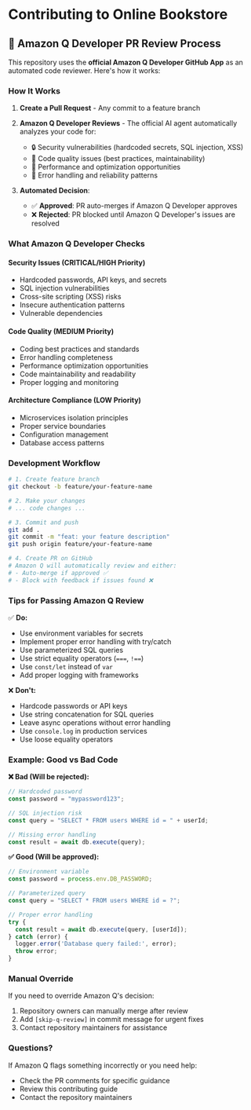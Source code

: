 # Contributing to Online Bookstore

## 🤖 Amazon Q Developer PR Review Process

This repository uses the **official Amazon Q Developer GitHub App** as an automated code reviewer. Here's how it works:

### How It Works

1. **Create a Pull Request** - Any commit to a feature branch
2. **Amazon Q Developer Reviews** - The official AI agent automatically analyzes your code for:
   - 🔒 Security vulnerabilities (hardcoded secrets, SQL injection, XSS)
   - 🎯 Code quality issues (best practices, maintainability)
   - 📝 Performance and optimization opportunities
   - 🚨 Error handling and reliability patterns

3. **Automated Decision**:
   - ✅ **Approved**: PR auto-merges if Amazon Q Developer approves
   - ❌ **Rejected**: PR blocked until Amazon Q Developer's issues are resolved

### What Amazon Q Developer Checks

#### Security Issues (CRITICAL/HIGH Priority)
- Hardcoded passwords, API keys, and secrets
- SQL injection vulnerabilities
- Cross-site scripting (XSS) risks
- Insecure authentication patterns
- Vulnerable dependencies

#### Code Quality (MEDIUM Priority)
- Coding best practices and standards
- Error handling completeness
- Performance optimization opportunities
- Code maintainability and readability
- Proper logging and monitoring

#### Architecture Compliance (LOW Priority)
- Microservices isolation principles
- Proper service boundaries
- Configuration management
- Database access patterns

### Development Workflow

```bash
# 1. Create feature branch
git checkout -b feature/your-feature-name

# 2. Make your changes
# ... code changes ...

# 3. Commit and push
git add .
git commit -m "feat: your feature description"
git push origin feature/your-feature-name

# 4. Create PR on GitHub
# Amazon Q will automatically review and either:
# - Auto-merge if approved ✅
# - Block with feedback if issues found ❌
```

### Tips for Passing Amazon Q Review

✅ **Do:**
- Use environment variables for secrets
- Implement proper error handling with try/catch
- Use parameterized SQL queries
- Use strict equality operators (`===`, `!==`)
- Use `const/let` instead of `var`
- Add proper logging with frameworks

❌ **Don't:**
- Hardcode passwords or API keys
- Use string concatenation for SQL queries
- Leave async operations without error handling
- Use `console.log` in production services
- Use loose equality operators

### Example: Good vs Bad Code

**❌ Bad (Will be rejected):**
```javascript
// Hardcoded password
const password = "mypassword123";

// SQL injection risk
const query = "SELECT * FROM users WHERE id = " + userId;

// Missing error handling
const result = await db.execute(query);
```

**✅ Good (Will be approved):**
```javascript
// Environment variable
const password = process.env.DB_PASSWORD;

// Parameterized query
const query = "SELECT * FROM users WHERE id = ?";

// Proper error handling
try {
  const result = await db.execute(query, [userId]);
} catch (error) {
  logger.error('Database query failed:', error);
  throw error;
}
```

### Manual Override

If you need to override Amazon Q's decision:
1. Repository owners can manually merge after review
2. Add `[skip-q-review]` in commit message for urgent fixes
3. Contact repository maintainers for assistance

### Questions?

If Amazon Q flags something incorrectly or you need help:
- Check the PR comments for specific guidance
- Review this contributing guide
- Contact the repository maintainers
